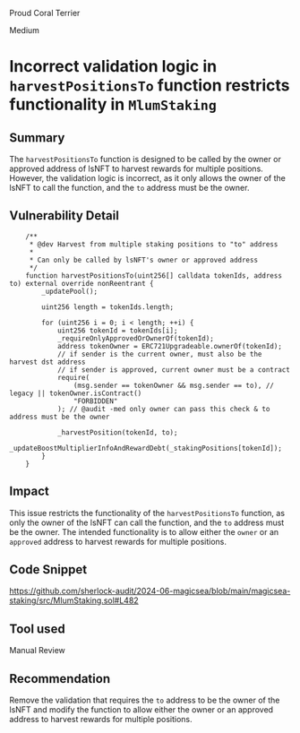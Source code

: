 Proud Coral Terrier

Medium

# Incorrect validation logic in `harvestPositionsTo` function restricts functionality in `MlumStaking`


## Summary
The `harvestPositionsTo` function is designed to be called by the owner or approved address of lsNFT to harvest rewards for multiple positions.
However, the validation logic is incorrect, as it only allows the owner of the lsNFT to call the function, and the `to` address must be the owner.

## Vulnerability Detail
```solidity
    /**
     * @dev Harvest from multiple staking positions to "to" address
     *
     * Can only be called by lsNFT's owner or approved address
     */
    function harvestPositionsTo(uint256[] calldata tokenIds, address to) external override nonReentrant {
        _updatePool();

        uint256 length = tokenIds.length;

        for (uint256 i = 0; i < length; ++i) {
            uint256 tokenId = tokenIds[i];
            _requireOnlyApprovedOrOwnerOf(tokenId);
            address tokenOwner = ERC721Upgradeable.ownerOf(tokenId);
            // if sender is the current owner, must also be the harvest dst address
            // if sender is approved, current owner must be a contract
            require(
                (msg.sender == tokenOwner && msg.sender == to), // legacy || tokenOwner.isContract()
                "FORBIDDEN"
            ); // @audit -med only owner can pass this check & to address must be the owner

            _harvestPosition(tokenId, to);
            _updateBoostMultiplierInfoAndRewardDebt(_stakingPositions[tokenId]);
        }
    }
```

## Impact
This issue restricts the functionality of the `harvestPositionsTo` function, as only the owner of the lsNFT can call the function, and the `to` address must be the owner.
The intended functionality is to allow either the `owner` or an `approved` address to harvest rewards for multiple positions.

## Code Snippet
https://github.com/sherlock-audit/2024-06-magicsea/blob/main/magicsea-staking/src/MlumStaking.sol#L482

## Tool used
Manual Review

## Recommendation
Remove the validation that requires the `to` address to be the owner of the lsNFT and modify the function to allow either the owner or an approved address to harvest rewards for multiple positions.
